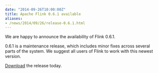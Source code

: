 ```yaml
---
date: "2014-09-26T10:00:00Z"
title: Apache Flink 0.6.1 available
aliases:
- /news/2014/09/26/release-0.6.1.html
---
```


We are happy to announce the availability of Flink 0.6.1.

0.6.1 is a maintenance release, which includes minor fixes across several parts
of the system. We suggest all users of Flink to work with this newest version.

[Download](/downloads.html) the release today.